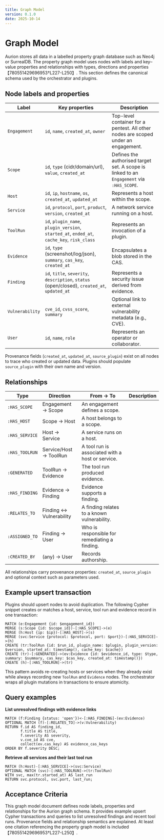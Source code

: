 ```yaml
---
title: Graph Model
version: 0.1.0
date: 2025-10-14
---
```

# Graph Model

Aurion stores all data in a labelled property graph database such as Neo4j or SurrealDB.  The property graph model uses nodes with labels and key–value properties and relationships with types, directions and properties【780551429696953†L227-L250】.  This section defines the canonical schema used by the orchestrator and plugins.

## Node labels and properties

| Label | Key properties | Description |
|------|---------------|-------------|
| `Engagement` | `id`, `name`, `created_at`, `owner` | Top-level container for a pentest.  All other nodes are scoped under an engagement. |
| `Scope` | `id`, `type` (cidr/domain/url), `value`, `created_at` | Defines the authorised target set.  A scope is linked to an `Engagement` via `:HAS_SCOPE`. |
| `Host` | `id`, `ip`, `hostname`, `os`, `created_at`, `updated_at` | Represents a host within the scope. |
| `Service` | `id`, `protocol`, `port`, `product`, `version`, `created_at` | A network service running on a host. |
| `ToolRun` | `id`, `plugin_name`, `plugin_version`, `started_at`, `ended_at`, `cache_key`, `risk_class` | Represents an invocation of a plugin. |
| `Evidence` | `id`, `type` (screenshot/log/json), `summary`, `cas_key`, `created_at` | Encapsulates a blob stored in the CAS. |
| `Finding` | `id`, `title`, `severity`, `description`, `status` (open/closed), `created_at`, `updated_at` | Represents a security issue derived from evidence. |
| `Vulnerability` | `cve_id`, `cvss_score`, `summary` | Optional link to external vulnerability metadata (e.g., CVE). |
| `User` | `id`, `name`, `role` | Represents an operator or collaborator. |

Provenance fields (`created_at`, `updated_at`, `source_plugin`) exist on all nodes to trace who created or updated data.  Plugins should populate `source_plugin` with their own name and version.

## Relationships

| Type | Direction | From → To | Description |
|-----|-----------|----------|-------------|
| `:HAS_SCOPE` | Engagement → Scope | An engagement defines a scope. |
| `:HAS_HOST` | Scope → Host | A host belongs to a scope. |
| `:HAS_SERVICE` | Host → Service | A service runs on a host. |
| `:HAS_TOOLRUN` | Service/Host → ToolRun | A tool run is associated with a host or service. |
| `:GENERATED` | ToolRun → Evidence | The tool run produced evidence. |
| `:HAS_FINDING` | Evidence → Finding | Evidence supports a finding. |
| `:RELATES_TO` | Finding ↔ Vulnerability | A finding relates to a known vulnerability. |
| `:ASSIGNED_TO` | Finding → User | Who is responsible for remediating a finding. |
| `:CREATED_BY` | (any) → User | Records authorship. |

All relationships carry provenance properties: `created_at`, `source_plugin` and optional context such as parameters used.

## Example upsert transaction

Plugins should upsert nodes to avoid duplication.  The following Cypher snippet creates or matches a host, service, tool run and evidence record in one transaction:

```cypher
MATCH (e:Engagement {id: $engagement_id})
MERGE (s:Scope {id: $scope_id})-[:HAS_SCOPE]->(e)
MERGE (h:Host {ip: $ip})-[:HAS_HOST]->(s)
MERGE (svc:Service {protocol: $protocol, port: $port})-[:HAS_SERVICE]->(h)
CREATE (tr:ToolRun {id: $run_id, plugin_name: $plugin, plugin_version: $version, started_at: timestamp(), cache_key: $cache})
CREATE (tr)-[:GENERATED]->(ev:Evidence {id: $evidence_id, type: $type, summary: $summary, cas_key: $cas_key, created_at: timestamp()})
CREATE (h)-[:HAS_TOOLRUN]->(tr)
```

This pattern avoids re-creating hosts or services when they already exist while always recording new `ToolRun` and `Evidence` nodes.  The orchestrator wraps all plugin mutations in transactions to ensure atomicity.

## Query examples

**List unresolved findings with evidence links**

```cypher
MATCH (f:Finding {status: 'open'})<-[:HAS_FINDING]-(ev:Evidence)
OPTIONAL MATCH (f)-[:RELATES_TO]->(v:Vulnerability)
RETURN f.id AS finding_id,
       f.title AS title,
       f.severity AS severity,
       v.cve_id AS cve,
       collect(ev.cas_key) AS evidence_cas_keys
ORDER BY f.severity DESC;
```

**Retrieve all services and their last tool run**

```cypher
MATCH (h:Host)-[:HAS_SERVICE]->(svc:Service)
OPTIONAL MATCH (svc)-[:HAS_TOOLRUN]->(tr:ToolRun)
WITH svc, max(tr.started_at) AS last_run
RETURN svc.protocol, svc.port, last_run;
```

## Acceptance Criteria

This graph model document defines node labels, properties and relationships for the Aurion graph schema.  It provides example upsert Cypher transactions and queries to list unresolved findings and recent tool runs.  Provenance fields and relationship semantics are explained.  At least one citation referencing the property graph model is included【780551429696953†L227-L250】.